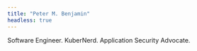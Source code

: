 ```yaml
---
title: "Peter M. Benjamin"
headless: true
---
```


Software Engineer. KuberNerd. Application Security Advocate.
